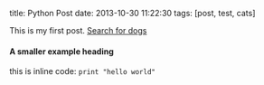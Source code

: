 title: Python Post
date: 2013-10-30 11:22:30
tags: [post, test, cats]

This is my first post.
[Search for dogs](http://www.google.com/search?q=dogs)

#### A smaller example heading

this is inline code: `print "hello world"`